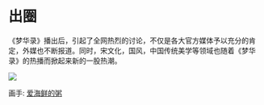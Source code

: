 # 出圈

《梦华录》播出后，引起了全网热烈的讨论，不仅是各大官方媒体予以充分的肯定，外媒也不断报道。同时，宋文化，国风，中国传统美学等领域也随着《梦华录》的热播而掀起来新的一股热潮。

![](/image/discuss/chu.jpg)

画手: [爱海鲜的粥](https://www.douban.com/people/223983129/)
